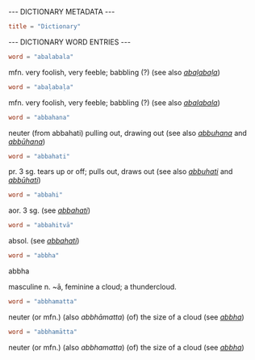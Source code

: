 --- DICTIONARY METADATA ---

``` toml
title = "Dictionary"
```

--- DICTIONARY WORD ENTRIES ---

``` toml
word = "abalabala"
```

mfn. very foolish, very feeble; babbling (?) (see also *[abaḷabaḷa](/define/abaḷabaḷa)*)

``` toml
word = "abaḷabaḷa"
```

mfn. very foolish, very feeble; babbling (?) (see also *[abalabala](/define/abalabala)*)

``` toml
word = "abbahana"
```

neuter (from abbahati) pulling out, drawing out (see also *[abbuhana](/define/abbuhana)* and *[abbūhana](/define/abbūhana)*)

``` toml
word = "abbahati"
```

pr. 3 sg. tears up or off; pulls out, draws out (see also *[abbuhati](/define/abbuhati)* and *[abbūhati](/define/abbūhati)*)

``` toml
word = "abbahi"
```

aor. 3 sg. (see *[abbahati](/define/abbahati)*)

``` toml
word = "abbahitvā"
```

absol. (see *[abbahati](/define/abbahati)*)

``` toml
word = "abbha"
```

abbha

masculine n. \~ā, feminine a cloud; a thundercloud.

``` toml
word = "abbhamatta"
```

neuter (or mfn.) (also *abbhāmatta*) (of) the size of a cloud (see *[abbha](/define/abbha)*)

``` toml
word = "abbhamātta"
```

neuter (or mfn.) (also *abbhamatta*) (of) the size of a cloud (see *[abbha](/define/abbha)*)

